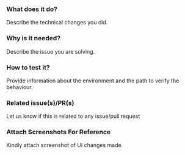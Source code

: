 <!--
Hello 👋 Thank you for submitting a pull request.

To help us merge your PR, make sure to follow the instructions below:

- Create or update the tests
- Refer to the issue you are closing in the PR description: Fix #issue
- Specify if the PR is ready to be merged or work in progress (by opening a draft PR)
-->

### What does it do?

Describe the technical changes you did.

### Why is it needed?

Describe the issue you are solving.

### How to test it?

Provide information about the environment and the path to verify the behaviour.

### Related issue(s)/PR(s)

Let us know if this is related to any issue/pull request

### Attach Screenshots For Reference

Kindly attach screenshot of UI changes made.
